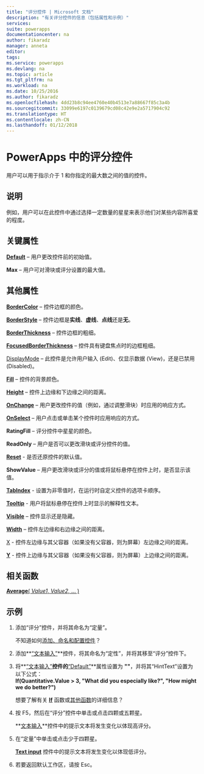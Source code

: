 ```yaml
---
title: "评分控件 | Microsoft 文档"
description: "有关评分控件的信息（包括属性和示例）"
services: 
suite: powerapps
documentationcenter: na
author: fikaradz
manager: anneta
editor: 
tags: 
ms.service: powerapps
ms.devlang: na
ms.topic: article
ms.tgt_pltfrm: na
ms.workload: na
ms.date: 10/25/2016
ms.author: fikaradz
ms.openlocfilehash: 4dd23b8c94ee4760e40b4513e7a88667f85c3a4b
ms.sourcegitcommit: 33099e6197c0139679cd08c42e9e2a5717904c92
ms.translationtype: HT
ms.contentlocale: zh-CN
ms.lasthandoff: 01/12/2018
---
```

# <a name="rating-control-in-powerapps"></a>PowerApps 中的评分控件
用户可以用于指示介于 1 和你指定的最大数之间的值的控件。

## <a name="description"></a>说明
例如，用户可以在此控件中通过选择一定数量的星星来表示他们对某些内容所喜爱的程度。

## <a name="key-properties"></a>关键属性
**[Default](properties-core.md)** – 用户更改控件前的初始值。

**Max** – 用户可对滑块或评分设置的最大值。

## <a name="additional-properties"></a>其他属性
**[BorderColor](properties-color-border.md)** – 控件边框的颜色。

**[BorderStyle](properties-color-border.md)** – 控件边框是**实线**、**虚线**、**点线**还是**无**。

**[BorderThickness](properties-color-border.md)** – 控件边框的粗细。

**[FocusedBorderThickness](properties-color-border.md)** – 控件具有键盘焦点时的边框粗细。

[DisplayMode](properties-core.md) – 此控件是允许用户输入 (Edit)、仅显示数据 (View)，还是已禁用 (Disabled)。

**[Fill](properties-color-border.md)** – 控件的背景颜色。

**[Height](properties-size-location.md)** – 控件上边缘和下边缘之间的距离。

**[OnChange](properties-core.md)** – 用户更改控件的值（例如，通过调整滑块）时应用的响应方式。

**[OnSelect](properties-core.md)** – 用户点击或单击某个控件时应用响应的方式。

**RatingFill** – 评分控件中星星的颜色。

**ReadOnly** – 用户是否可以更改滑块或评分控件的值。

**[Reset](properties-core.md)** - 是否还原控件的默认值。

**ShowValue** – 用户更改滑块或评分的值或将鼠标悬停在控件上时，是否显示该值。

**[TabIndex](properties-accessibility.md)** - 设置为非零值时，在运行时自定义控件的选项卡顺序。

**[Tooltip](properties-core.md)** - 用户将鼠标悬停在控件上时显示的解释性文本。

**[Visible](properties-core.md)** – 控件显示还是隐藏。

**[Width](properties-size-location.md)** – 控件左边缘和右边缘之间的距离。

[X](properties-size-location.md) - 控件左边缘与其父容器（如果没有父容器，则为屏幕）左边缘之间的距离。

**[Y](properties-size-location.md)** - 控件上边缘与其父容器（如果没有父容器，则为屏幕）上边缘之间的距离。

## <a name="related-functions"></a>相关函数
[**Average**( *Value1*, *Value2,* ... )](../functions/function-aggregates.md)

## <a name="example"></a>示例
1. 添加“评分”控件，并将其命名为“定量”。
   
    不知道如何[添加、命名和配置控件](../add-configure-controls.md)？
2. 添加**[“文本输入”](control-text-input.md)**控件，将其命名为“定性”，并将其移至“评分”控件下。
3. 将**[“文本输入”](control-text-input.md)**控件的**[“Default”](properties-core.md)**属性设置为 **""**，并将其“HintText”设置为以下公式：
   <br>**If(Quantitative.Value > 3, "What did you especially like?", "How might we do better?")**
   
    想要了解有关 **[If](../functions/function-if.md)** 函数或[其他函数](../formula-reference.md)的详细信息？
4. 按 F5，然后在“评分”控件中单击或点击四颗或五颗星。
   
    **[文本输入](control-text-input.md)**控件中的提示文本将发生变化以体现高评分。
5. 在“定量”中单击或点击少于四颗星。
   
    **[Text input](control-text-input.md)** 控件中的提示文本将发生变化以体现低评分。
6. 若要返回默认工作区，请按 Esc。

